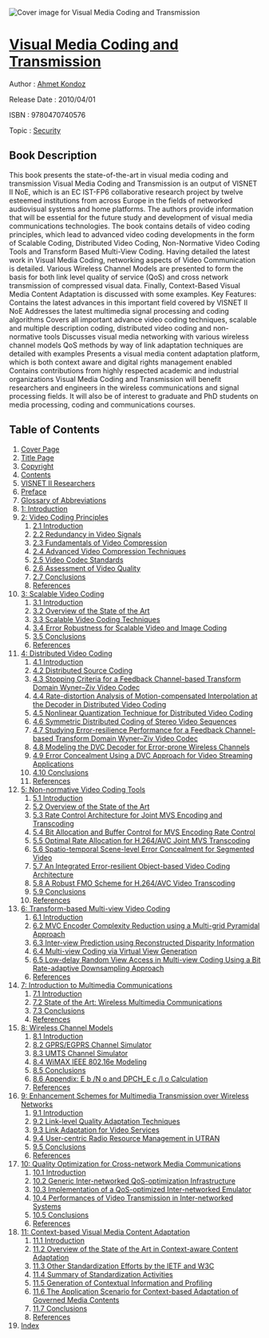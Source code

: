 ![Cover image for Visual Media Coding and Transmission](https://imgdetail.ebookreading.net/cover/cover/security/EB9780470740576.jpg)

[Visual Media Coding and Transmission](https://ebookreading.net/view/book/Visual+Media+Coding+and+Transmission-EB9780470740576_1.html "Visual Media Coding and Transmission")
====================================================================================================================

Author : [Ahmet Kondoz](https://ebookreading.net/search/author/Ahmet+Kondoz)

Release Date : 2010/04/01

ISBN : 9780470740576

Topic : [Security](https://ebookreading.net/search/category/security)

Book Description
-----------------

This book presents the state-of-the-art in visual media coding and transmission
Visual Media Coding and Transmission is an output of VISNET II NoE, which is an EC IST-FP6 collaborative research project by twelve esteemed institutions from across Europe in the fields of networked audiovisual systems and home platforms. The authors provide information that will be essential for the future study and development of visual media communications technologies. The book contains details of video coding principles, which lead to advanced video coding developments in the form of Scalable Coding, Distributed Video Coding, Non-Normative Video Coding Tools and Transform Based Multi-View Coding. Having detailed the latest work in Visual Media Coding, networking aspects of Video Communication is detailed. Various Wireless Channel Models are presented to form the basis for both link level quality of service (QoS) and cross network transmission of compressed visual data. Finally, Context-Based Visual Media Content Adaptation is discussed with some examples.
Key Features:
Contains the latest advances in this important field covered by VISNET II NoE
Addresses the latest multimedia signal processing and coding algorithms
Covers all important advance video coding techniques, scalable and multiple description coding, distributed video coding and non-normative tools
Discusses visual media networking with various wireless channel models
QoS methods by way of link adaptation techniques are detailed with examples
Presents a visual media content adaptation platform, which is both context aware and digital rights management enabled
Contains contributions from highly respected academic and industrial organizations
Visual Media Coding and Transmission will benefit researchers and engineers in the wireless communications and signal processing fields. It will also be of interest to graduate and PhD students on media processing, coding and communications courses.
              
Table of Contents
-----------------

1. [Cover Page](https://ebookreading.net/view/book/Visual+Media+Coding+and+Transmission-EB9780470740576_0.html)
1. [Title Page](https://ebookreading.net/view/book/Visual+Media+Coding+and+Transmission-EB9780470740576_3.html)
1. [Copyright](https://ebookreading.net/view/book/Visual+Media+Coding+and+Transmission-EB9780470740576_4.html)
1. [Contents](https://ebookreading.net/view/book/Visual+Media+Coding+and+Transmission-EB9780470740576_5.html)
1. [VISNET II Researchers](https://ebookreading.net/view/book/Visual+Media+Coding+and+Transmission-EB9780470740576_6.html#visnet)
1. [Preface](https://ebookreading.net/view/book/Visual+Media+Coding+and+Transmission-EB9780470740576_0.html#pre)
1. [Glossary of Abbreviations](https://ebookreading.net/view/book/Visual+Media+Coding+and+Transmission-EB9780470740576_7.html#gloss)
1. [1: Introduction](https://ebookreading.net/view/book/Visual+Media+Coding+and+Transmission-EB9780470740576_8.html#chap01)
1. [2: Video Coding Principles](https://ebookreading.net/view/book/Visual+Media+Coding+and+Transmission-EB9780470740576_9.html#chap02)
    1. [2.1 Introduction](https://ebookreading.net/view/book/Visual+Media+Coding+and+Transmission-EB9780470740576_10.html#chap02-sec001)
    1. [2.2 Redundancy in Video Signals](https://ebookreading.net/view/book/Visual+Media+Coding+and+Transmission-EB9780470740576_11.html#chap02-sec002)
    1. [2.3 Fundamentals of Video Compression](https://ebookreading.net/view/book/Visual+Media+Coding+and+Transmission-EB9780470740576_12.html#chap02-sec003)
    1. [2.4 Advanced Video Compression Techniques](https://ebookreading.net/view/book/Visual+Media+Coding+and+Transmission-EB9780470740576_14.html#chap02-sec012)
    1. [2.5 Video Codec Standards](https://ebookreading.net/view/book/Visual+Media+Coding+and+Transmission-EB9780470740576_15.html#chap02-sec029)
    1. [2.6 Assessment of Video Quality](https://ebookreading.net/view/book/Visual+Media+Coding+and+Transmission-EB9780470740576_16.html#chap02-sec034)
    1. [2.7 Conclusions](https://ebookreading.net/view/book/Visual+Media+Coding+and+Transmission-EB9780470740576_0.html#chap02-sec037)
    1. [References](https://ebookreading.net/view/book/Visual+Media+Coding+and+Transmission-EB9780470740576_17.html#chap02-sec038)
1. [3: Scalable Video Coding](https://ebookreading.net/view/book/Visual+Media+Coding+and+Transmission-EB9780470740576_18.html#chap03)
    1. [3.1 Introduction](https://ebookreading.net/view/book/Visual+Media+Coding+and+Transmission-EB9780470740576_19.html#chap03-sec001)
    1. [3.2 Overview of the State of the Art](https://ebookreading.net/view/book/Visual+Media+Coding+and+Transmission-EB9780470740576_20.html#chap03-sec006)
    1. [3.3 Scalable Video Coding Techniques](https://ebookreading.net/view/book/Visual+Media+Coding+and+Transmission-EB9780470740576_21.html#chap03-sec013)
    1. [3.4 Error Robustness for Scalable Video and Image Coding](https://ebookreading.net/view/book/Visual+Media+Coding+and+Transmission-EB9780470740576_22.html#chap03-sec022)
    1. [3.5 Conclusions](https://ebookreading.net/view/book/Visual+Media+Coding+and+Transmission-EB9780470740576_23.html#chap03-sec041)
    1. [References](https://ebookreading.net/view/book/Visual+Media+Coding+and+Transmission-EB9780470740576_24.html#chap03-sec042)
1. [4: Distributed Video Coding](https://ebookreading.net/view/book/Visual+Media+Coding+and+Transmission-EB9780470740576_26.html#chap04)
    1. [4.1 Introduction](https://ebookreading.net/view/book/Visual+Media+Coding+and+Transmission-EB9780470740576_27.html#chap04-sec001)
    1. [4.2 Distributed Source Coding](https://ebookreading.net/view/book/Visual+Media+Coding+and+Transmission-EB9780470740576_0.html#chap04-sec003)
    1. [4.3 Stopping Criteria for a Feedback Channel-based Transform Domain Wyner–Ziv Video Codec](https://ebookreading.net/view/book/Visual+Media+Coding+and+Transmission-EB9780470740576_29.html#chap04-sec016)
    1. [4.4 Rate-distortion Analysis of Motion-compensated Interpolation at the Decoder in Distributed Video Coding](https://ebookreading.net/view/book/Visual+Media+Coding+and+Transmission-EB9780470740576_0.html#chap04-sec019)
    1. [4.5 Nonlinear Quantization Technique for Distributed Video Coding](https://ebookreading.net/view/book/Visual+Media+Coding+and+Transmission-EB9780470740576_30.html#chap04-sec022)
    1. [4.6 Symmetric Distributed Coding of Stereo Video Sequences](https://ebookreading.net/view/book/Visual+Media+Coding+and+Transmission-EB9780470740576_31.html#chap04-sec025)
    1. [4.7 Studying Error-resilience Performance for a Feedback Channel-based Transform Domain Wyner–Ziv Video Codec](https://ebookreading.net/view/book/Visual+Media+Coding+and+Transmission-EB9780470740576_32.html#chap04-sec028)
    1. [4.8 Modeling the DVC Decoder for Error-prone Wireless Channels](https://ebookreading.net/view/book/Visual+Media+Coding+and+Transmission-EB9780470740576_33.html#chap04-sec035)
    1. [4.9 Error Concealment Using a DVC Approach for Video Streaming Applications](https://ebookreading.net/view/book/Visual+Media+Coding+and+Transmission-EB9780470740576_35.html#chap04-sec040)
    1. [4.10 Conclusions](https://ebookreading.net/view/book/Visual+Media+Coding+and+Transmission-EB9780470740576_36.html#chap04-sec043)
    1. [References](https://ebookreading.net/view/book/Visual+Media+Coding+and+Transmission-EB9780470740576_37.html#chap04-sec044)
1. [5: Non-normative Video Coding Tools](https://ebookreading.net/view/book/Visual+Media+Coding+and+Transmission-EB9780470740576_0.html#chap05)
    1. [5.1 Introduction](https://ebookreading.net/view/book/Visual+Media+Coding+and+Transmission-EB9780470740576_39.html#chap05-sec001)
    1. [5.2 Overview of the State of the Art](https://ebookreading.net/view/book/Visual+Media+Coding+and+Transmission-EB9780470740576_40.html#chap05-sec002)
    1. [5.3 Rate Control Architecture for Joint MVS Encoding and Transcoding](https://ebookreading.net/view/book/Visual+Media+Coding+and+Transmission-EB9780470740576_41.html#chap05-sec007)
    1. [5.4 Bit Allocation and Buffer Control for MVS Encoding Rate Control](https://ebookreading.net/view/book/Visual+Media+Coding+and+Transmission-EB9780470740576_0.html#chap05-sec018)
    1. [5.5 Optimal Rate Allocation for H.264/AVC Joint MVS Transcoding](https://ebookreading.net/view/book/Visual+Media+Coding+and+Transmission-EB9780470740576_42.html#chap05-sec025)
    1. [5.6 Spatio-temporal Scene-level Error Concealment for Segmented Video](https://ebookreading.net/view/book/Visual+Media+Coding+and+Transmission-EB9780470740576_43.html#chap05-sec030)
    1. [5.7 An Integrated Error-resilient Object-based Video Coding Architecture](https://ebookreading.net/view/book/Visual+Media+Coding+and+Transmission-EB9780470740576_45.html#chap05-sec037)
    1. [5.8 A Robust FMO Scheme for H.264/AVC Video Transcoding](https://ebookreading.net/view/book/Visual+Media+Coding+and+Transmission-EB9780470740576_46.html#chap05-sec044)
    1. [5.9 Conclusions](https://ebookreading.net/view/book/Visual+Media+Coding+and+Transmission-EB9780470740576_47.html#chap05-sec049)
    1. [References](https://ebookreading.net/view/book/Visual+Media+Coding+and+Transmission-EB9780470740576_48.html#chap05-sec050)
1. [6: Transform-based Multi-view Video Coding](https://ebookreading.net/view/book/Visual+Media+Coding+and+Transmission-EB9780470740576_49.html#chap06)
    1. [6.1 Introduction](https://ebookreading.net/view/book/Visual+Media+Coding+and+Transmission-EB9780470740576_50.html#chap06-sec001)
    1. [6.2 MVC Encoder Complexity Reduction using a Multi-grid Pyramidal Approach](https://ebookreading.net/view/book/Visual+Media+Coding+and+Transmission-EB9780470740576_0.html#chap06-sec002)
    1. [6.3 Inter-view Prediction using Reconstructed Disparity Information](https://ebookreading.net/view/book/Visual+Media+Coding+and+Transmission-EB9780470740576_52.html#chap06-sec009)
    1. [6.4 Multi-view Coding via Virtual View Generation](https://ebookreading.net/view/book/Visual+Media+Coding+and+Transmission-EB9780470740576_53.html#chap06-sec018)
    1. [6.5 Low-delay Random View Access in Multi-view Coding Using a Bit Rate-adaptive Downsampling Approach](https://ebookreading.net/view/book/Visual+Media+Coding+and+Transmission-EB9780470740576_54.html#chap06-sec025)
    1. [References](https://ebookreading.net/view/book/Visual+Media+Coding+and+Transmission-EB9780470740576_0.html#chap06-sec032)
1. [7: Introduction to Multimedia Communications](https://ebookreading.net/view/book/Visual+Media+Coding+and+Transmission-EB9780470740576_55.html#chap07)
    1. [7.1 Introduction](https://ebookreading.net/view/book/Visual+Media+Coding+and+Transmission-EB9780470740576_56.html#chap07-sec001)
    1. [7.2 State of the Art: Wireless Multimedia Communications](https://ebookreading.net/view/book/Visual+Media+Coding+and+Transmission-EB9780470740576_57.html#chap07-sec002)
    1. [7.3 Conclusions](https://ebookreading.net/view/book/Visual+Media+Coding+and+Transmission-EB9780470740576_58.html#chap07-sec015)
    1. [References](https://ebookreading.net/view/book/Visual+Media+Coding+and+Transmission-EB9780470740576_59.html#chap07-sec016)
1. [8: Wireless Channel Models](https://ebookreading.net/view/book/Visual+Media+Coding+and+Transmission-EB9780470740576_60.html#chap08)
    1. [8.1 Introduction](https://ebookreading.net/view/book/Visual+Media+Coding+and+Transmission-EB9780470740576_61.html#chap08-sec001)
    1. [8.2 GPRS/EGPRS Channel Simulator](https://ebookreading.net/view/book/Visual+Media+Coding+and+Transmission-EB9780470740576_62.html#chap08-sec002)
    1. [8.3 UMTS Channel Simulator](https://ebookreading.net/view/book/Visual+Media+Coding+and+Transmission-EB9780470740576_63.html#chap08-sec024)
    1. [8.4 WiMAX IEEE 802.16e Modeling](https://ebookreading.net/view/book/Visual+Media+Coding+and+Transmission-EB9780470740576_64.html#chap08-sec053)
    1. [8.5 Conclusions](https://ebookreading.net/view/book/Visual+Media+Coding+and+Transmission-EB9780470740576_65.html#chap08-sec063)
    1. [8.6 Appendix: E b /N o and DPCH_E c /I o Calculation](https://ebookreading.net/view/book/Visual+Media+Coding+and+Transmission-EB9780470740576_66.html#chap08-sec064)
    1. [References](https://ebookreading.net/view/book/Visual+Media+Coding+and+Transmission-EB9780470740576_68.html#chap08-sec065)
1. [9: Enhancement Schemes for Multimedia Transmission over Wireless Networks](https://ebookreading.net/view/book/Visual+Media+Coding+and+Transmission-EB9780470740576_0.html#chap09)
    1. [9.1 Introduction](https://ebookreading.net/view/book/Visual+Media+Coding+and+Transmission-EB9780470740576_70.html#chap09-sec001)
    1. [9.2 Link-level Quality Adaptation Techniques](https://ebookreading.net/view/book/Visual+Media+Coding+and+Transmission-EB9780470740576_71.html#chap09-sec027)
    1. [9.3 Link Adaptation for Video Services](https://ebookreading.net/view/book/Visual+Media+Coding+and+Transmission-EB9780470740576_72.html#chap09-sec036)
    1. [9.4 User-centric Radio Resource Management in UTRAN](https://ebookreading.net/view/book/Visual+Media+Coding+and+Transmission-EB9780470740576_73.html#chap09-sec056)
    1. [9.5 Conclusions](https://ebookreading.net/view/book/Visual+Media+Coding+and+Transmission-EB9780470740576_0.html#chap09-sec070)
    1. [References](https://ebookreading.net/view/book/Visual+Media+Coding+and+Transmission-EB9780470740576_75.html#chap09-sec071)
1. [10: Quality Optimization for Cross-network Media Communications](https://ebookreading.net/view/book/Visual+Media+Coding+and+Transmission-EB9780470740576_76.html#chap10)
    1. [10.1 Introduction](https://ebookreading.net/view/book/Visual+Media+Coding+and+Transmission-EB9780470740576_0.html#chap10-sec001)
    1. [10.2 Generic Inter-networked QoS-optimization Infrastructure](https://ebookreading.net/view/book/Visual+Media+Coding+and+Transmission-EB9780470740576_78.html#chap10-sec002)
    1. [10.3 Implementation of a QoS-optimized Inter-networked Emulator](https://ebookreading.net/view/book/Visual+Media+Coding+and+Transmission-EB9780470740576_79.html#chap10-sec008)
    1. [10.4 Performances of Video Transmission in Inter-networked Systems](https://ebookreading.net/view/book/Visual+Media+Coding+and+Transmission-EB9780470740576_0.html#chap10-sec017)
    1. [10.5 Conclusions](https://ebookreading.net/view/book/Visual+Media+Coding+and+Transmission-EB9780470740576_80.html#chap10-sec026)
    1. [References](https://ebookreading.net/view/book/Visual+Media+Coding+and+Transmission-EB9780470740576_81.html#chap10-sec027)
1. [11: Context-based Visual Media Content Adaptation](https://ebookreading.net/view/book/Visual+Media+Coding+and+Transmission-EB9780470740576_82.html#chap11)
    1. [11.1 Introduction](https://ebookreading.net/view/book/Visual+Media+Coding+and+Transmission-EB9780470740576_83.html#chap11-sec001)
    1. [11.2 Overview of the State of the Art in Context-aware Content Adaptation](https://ebookreading.net/view/book/Visual+Media+Coding+and+Transmission-EB9780470740576_84.html#chap11-sec002)
    1. [11.3 Other Standardization Efforts by the IETF and W3C](https://ebookreading.net/view/book/Visual+Media+Coding+and+Transmission-EB9780470740576_85.html#chap11-sec009)
    1. [11.4 Summary of Standardization Activities](https://ebookreading.net/view/book/Visual+Media+Coding+and+Transmission-EB9780470740576_86.html#chap11-sec010)
    1. [11.5 Generation of Contextual Information and Profiling](https://ebookreading.net/view/book/Visual+Media+Coding+and+Transmission-EB9780470740576_88.html#chap11-sec016)
    1. [11.6 The Application Scenario for Context-based Adaptation of Governed Media Contents](https://ebookreading.net/view/book/Visual+Media+Coding+and+Transmission-EB9780470740576_89.html#chap11-sec021)
    1. [11.7 Conclusions](https://ebookreading.net/view/book/Visual+Media+Coding+and+Transmission-EB9780470740576_90.html#chap11-sec038)
    1. [References](https://ebookreading.net/view/book/Visual+Media+Coding+and+Transmission-EB9780470740576_91.html#chap11-sec039)
1. [Index](https://ebookreading.net/view/book/Visual+Media+Coding+and+Transmission-EB9780470740576_0.html#index)
